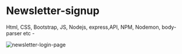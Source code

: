 # Newsletter-signup

Html, CSS, Bootstrap, JS, Nodejs, express,API, NPM, Nodemon, body-parser etc - 

![newsletter-login-page](https://user-images.githubusercontent.com/115549160/206902545-54c26c18-daa2-4c0b-b5da-387ceaede3a8.png)
